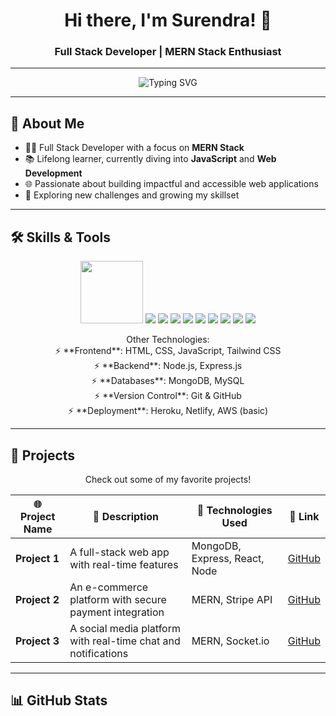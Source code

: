 <h1 align="center">Hi there, I'm Surendra! 👋</h1>
<h3 align="center">Full Stack Developer | MERN Stack Enthusiast</h3>

---

<p align="center">
  <img src="https://readme-typing-svg.demolab.com?font=Fira+Code&size=22&duration=4000&pause=500&color=blue&center=true&vCenter=true&width=435&lines=Welcome+to+my+GitHub+Profile!;I+%E2%9D%A4%EF%B8%8F+JavaScript%2C+React+%26+Node.js;Full+Stack+Developer+%7C+MERN+Stack" alt="Typing SVG">
</p>

---

## 🌟 About Me

- 👨‍💻 Full Stack Developer with a focus on **MERN Stack**
- 📚 Lifelong learner, currently diving into **JavaScript** and **Web Development**
- 🌐 Passionate about building impactful and accessible web applications
- 🌱 Exploring new challenges and growing my skillset

---

## 🛠️ Skills & Tools

<p align="center">
  <img width="100" src="[https://img.shields.io/badge/-MongoDB-47A248?logo=mongodb&logoColor=white&style=for-the-badge](https://cdn-icons-png.flaticon.com/512/888/888859.png)"/>
  <img src="[https://img.shields.io/badge/-Express.js-000?logo=express&logoColor=white&style=for-the-badge](https://cdn-icons-png.flaticon.com/512/5968/5968242.png)"/>
  <img src="[https://img.shields.io/badge/-React-61DAFB?logo=react&logoColor=white&style=for-the-badge](https://w7.pngwing.com/pngs/640/199/png-transparent-javascript-logo-html-javascript-logo-angle-text-rectangle-thumbnail.png)"/>
  <img src="[https://img.shields.io/badge/-Node.js-339933?logo=node.js&logoColor=white&style=for-the-badge](https://upload.wikimedia.org/wikipedia/commons/thumb/b/b2/Bootstrap_logo.svg/2560px-Bootstrap_logo.svg.png)"/>
  <img src="https://w7.pngwing.com/pngs/403/269/png-transparent-react-react-native-logos-brands-in-colors-icon-thumbnail.png" />
  <img src="https://upload.wikimedia.org/wikipedia/commons/thumb/d/d9/Node.js_logo.svg/590px-Node.js_logo.svg.png" />
  <img src="https://cdn.buttercms.com/2q5r816LTo2uE9j7Ntic" />
  <img src="https://www.cdnlogo.com/logos/m/25/mongodb.svg" />
  <img src="https://cdn.worldvectorlogo.com/logos/git.svg" />
  <img src="https://1000logos.net/wp-content/uploads/2021/05/GitHub-logo.png" />
</p>

<p align="center">
Other Technologies:
<br>
⚡ **Frontend**: HTML, CSS, JavaScript, Tailwind CSS <br>
⚡ **Backend**: Node.js, Express.js <br>
⚡ **Databases**: MongoDB, MySQL <br>
⚡ **Version Control**: Git & GitHub <br>
⚡ **Deployment**: Heroku, Netlify, AWS (basic)
</p>

---

## 🚀 Projects

<p align="center">
Check out some of my favorite projects!
</p>

| 🌐 Project Name | 📝 Description | 🔧 Technologies Used | 🔗 Link |
|-----------------|----------------|----------------------|---------|
| **Project 1**   | A full-stack web app with real-time features | MongoDB, Express, React, Node | [GitHub](#) |
| **Project 2**   | An e-commerce platform with secure payment integration | MERN, Stripe API | [GitHub](#) |
| **Project 3**   | A social media platform with real-time chat and notifications | MERN, Socket.io | [GitHub](#) |

---

## 📊 GitHub Stats

<p align="center">
  <img src="
